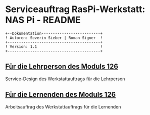 # Serviceauftrag RasPi-Werkstatt: NAS Pi - README  
```
+--Dokumentation--------------------------+
! Autoren: Severin Sieber | Roman Signer  !
+-----------------------------------------+
! Version: 1.1                            !
+-----------------------------------------+
```  
## [Für die Lehrperson des Moduls 126](Lehrer.md)
Service-Design des Werkstattauftrags für die Lehrperson  

## [Für die Lernenden des Moduls 126](Lernender.md)
Arbeitsauftrag des Werkstattauftrags für die Lernenden